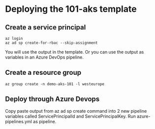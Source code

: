 # Deploying the 101-aks template

## Create a service principal

```shell
az login
az ad sp create-for-rbac --skip-assignment
```

You will use the output in the template. 
Or you can use the output as variables in an Azure DevOps pipeline.

## Create a resource group

```shell
az group create -n demo-aks-101 -l westeurope
```


## Deploy through Azure Devops

Copy paste output from az ad sp create command into 2 new pipeline variables called ServicePrincipalId and ServicePrincipalKey. 
Run azure-pipelines.yml as pipeline.


